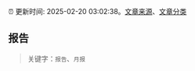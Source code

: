 :alarm_clock: 更新时间: 2025-02-20 03:02:38。[文章来源](/README.md)、[文章分类](/TAGS.md)

## 报告


> 关键字：`报告`、`月报`




